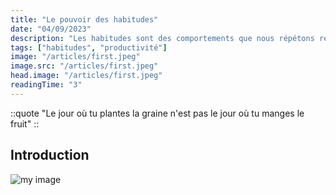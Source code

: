 ```yaml
---
title: "Le pouvoir des habitudes"
date: "04/09/2023"
description: "Les habitudes sont des comportements que nous répétons régulièrement, souvent inconsciemment. Elles sont un élément clé de notre vie, car elles déterminent en grande partie notre réussite ou notre échec. Dans cet article.ts, je vous explique comment les habitudes fonctionnent et comment vous pouvez les utiliser pour atteindre vos objectifs."
tags: ["habitudes", "productivité"]
image: "/articles/first.jpeg"
image.src: "/articles/first.jpeg"
head.image: "/articles/first.jpeg"
readingTime: "3"
---
```


::quote
"Le jour où tu plantes la graine n'est pas le jour où tu manges le fruit"
::

## Introduction

![my image](/articles/first.jpeg)